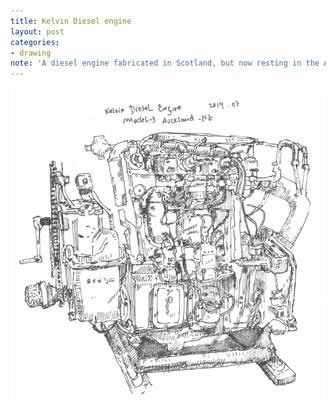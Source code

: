 ```yaml
---
title: Kelvin Diesel engine
layout: post
categories:
- drawing
note: 'A diesel engine fabricated in Scotland, but now resting in the Auckland Maritime Museum.'
---
```


<img src="/assets/pages/art/images/kelvin-diesel-engine.png">
